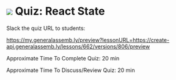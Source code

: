 # ![](https://ga-dash.s3.amazonaws.com/production/assets/logo-9f88ae6c9c3871690e33280fcf557f33.png) Quiz: React State #

Slack the quiz URL to students:

https://my.generalassemb.ly/preview?lessonURL=https://create-api.generalassemb.ly/lessons/662/versions/806/preview

Approximate Time To Complete Quiz: 20 min

Approximate Time To Discuss/Review Quiz: 20 min
